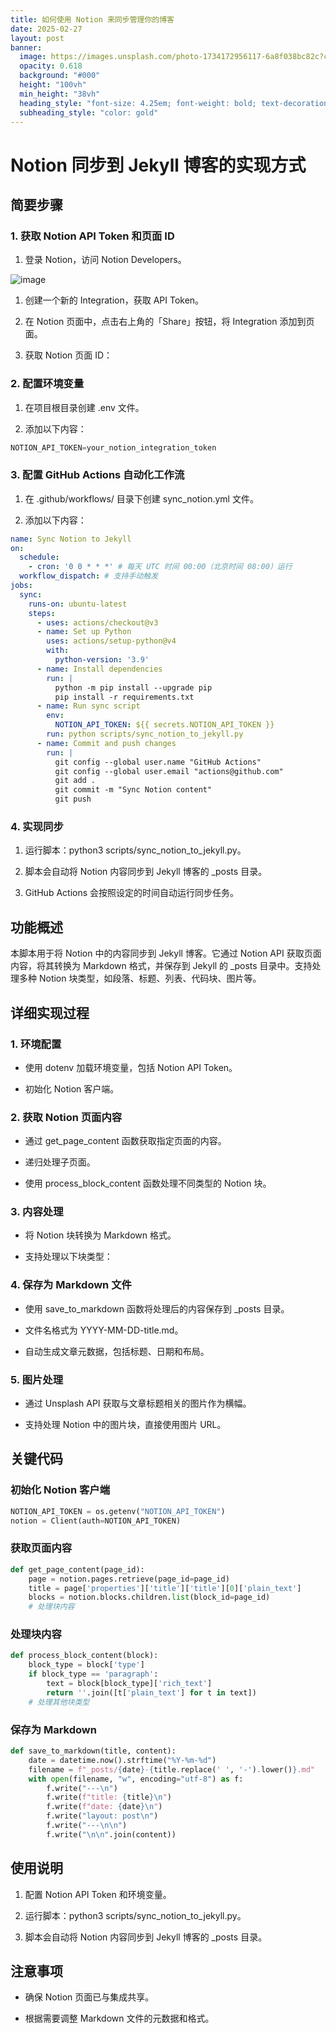```yaml
---
title: 如何使用 Notion 来同步管理你的博客
date: 2025-02-27
layout: post
banner:
  image: https://images.unsplash.com/photo-1734172956117-6a8f038bc82c?crop=entropy&cs=tinysrgb&fit=max&fm=jpg&ixid=M3w2OTIwMzJ8MHwxfHJhbmRvbXx8fHx8fHx8fDE3NDA2NjU5MjB8&ixlib=rb-4.0.3&q=80&w=1080
  opacity: 0.618
  background: "#000"
  height: "100vh"
  min_height: "38vh"
  heading_style: "font-size: 4.25em; font-weight: bold; text-decoration: underline"
  subheading_style: "color: gold"
---
```


# Notion 同步到 Jekyll 博客的实现方式

## 简要步骤

### 1. 获取 Notion API Token 和页面 ID

1. 登录 Notion，访问 Notion Developers。

![image](https://prod-files-secure.s3.us-west-2.amazonaws.com/a7a0cc5a-89b9-4cda-8686-1fba0ca52f40/d19c1afe-dea5-4312-9333-786b0ba83054/image.png?X-Amz-Algorithm=AWS4-HMAC-SHA256&X-Amz-Content-Sha256=UNSIGNED-PAYLOAD&X-Amz-Credential=ASIAZI2LB4662UZCKROO%2F20250227%2Fus-west-2%2Fs3%2Faws4_request&X-Amz-Date=20250227T141840Z&X-Amz-Expires=3600&X-Amz-Security-Token=IQoJb3JpZ2luX2VjED4aCXVzLXdlc3QtMiJIMEYCIQCIeRM53Wh28zTfSJFnkDIJAWIk0OFA57wwzKm1E2bABgIhAMZQdJo4aIsaqUd0j0ga7TRXp8qtB75c%2B0jM01%2FiUvDXKv8DCHYQABoMNjM3NDIzMTgzODA1IgyLo%2FFk%2FDq96pyII1wq3ANbSo5VS%2F4%2B2Ey6cqH0w1IuId7cYkmaTmSk%2BJ4ZKovzdJjgnxIWDcrXHDF7bA%2B05qGIOHHe5CEIxQF7KSNbidFQRJXfWAnIoz3QjQH8crlzB45SThctaU3VTeZdMjqipGeG07eApT8Bmldp8ZP9jfWEjjcuo6XEkD6cXCpcHdlYYECjxS9vTENy7dWnQjD7mJyhSuQb75bJeZ9kW7WLijQOVcj%2BQs4PyAajfssgeRAvd2R6Dl%2FVjDMzXFzndDFeRQFJO4LpMHkXZAbRZhDbAY%2FI8VD1A1x%2FoX7NyNTD7NPrKDl5nu1DHASM5A8J%2B6QFwjmm%2BDaQ349T1V4xhXFwaCkFikJbQPpl9gcsOH1TjzZuONE8JLAfwfeg%2FotVQy2smrE2r1tUDzvIbvAtF9S%2Fp0CYFnAfonVFk4Xslb46gLCuSy3AZ7ZsB7LF0B08wxcRC846WXJXTMiJOD%2BUyhnhseniamShvcxzvAmwYueknJMjfVzdSEpx43y8bQcL37MSs8vFeTo6VMbkSzfDaNk35g6zdvG8LDiM22E5TlU5gGmNlgdR%2FZlR%2BMz9EtM4rVqDEy%2BNv7x6JRJnDEyKnZRPZgVsMucloV%2FivF7KAP54ML4RJC%2BhegJppueGm1yRQzDCzIG%2BBjqkATFHeWsIF%2F8PJgqk9qVTyJq7kcCawHEWkE6RtiPfEr7BUUVGdhegJojuoMn8ccJhuj75kHYwTP7juU%2FQme%2BY2ffRNRcJ8%2BFz3dON2Y2kGq6OmqVmFOJN2hQ2%2BeqOOsEIK0FSuV%2FJPQAuWpi1VE%2FVwcDHMrtzHRuLp29kxU6AsFcZT0hpLo9FdyxK%2F7WfGudibMfYPURHpGKgTRzmrWb%2Bp7ApDZac&X-Amz-Signature=b2c3effcaf99ce8be210547d8826e84b30e3e768676652e392b245ae19886a97&X-Amz-SignedHeaders=host&x-id=GetObject)

1. 创建一个新的 Integration，获取 API Token。

1. 在 Notion 页面中，点击右上角的「Share」按钮，将 Integration 添加到页面。

1. 获取 Notion 页面 ID：


### 2. 配置环境变量

1. 在项目根目录创建 .env 文件。

1. 添加以下内容：

```javascript
NOTION_API_TOKEN=your_notion_integration_token
```

### 3. 配置 GitHub Actions 自动化工作流

1. 在 .github/workflows/ 目录下创建 sync_notion.yml 文件。

1. 添加以下内容：

```yaml
name: Sync Notion to Jekyll
on:
  schedule:
    - cron: '0 0 * * *' # 每天 UTC 时间 00:00（北京时间 08:00）运行
  workflow_dispatch: # 支持手动触发
jobs:
  sync:
    runs-on: ubuntu-latest
    steps:
      - uses: actions/checkout@v3
      - name: Set up Python
        uses: actions/setup-python@v4
        with:
          python-version: '3.9'
      - name: Install dependencies
        run: |
          python -m pip install --upgrade pip
          pip install -r requirements.txt
      - name: Run sync script
        env:
          NOTION_API_TOKEN: ${{ secrets.NOTION_API_TOKEN }}
        run: python scripts/sync_notion_to_jekyll.py
      - name: Commit and push changes
        run: |
          git config --global user.name "GitHub Actions"
          git config --global user.email "actions@github.com"
          git add .
          git commit -m "Sync Notion content"
          git push
```

### 4. 实现同步

1. 运行脚本：python3 scripts/sync_notion_to_jekyll.py。

1. 脚本会自动将 Notion 内容同步到 Jekyll 博客的 _posts 目录。

1. GitHub Actions 会按照设定的时间自动运行同步任务。

## 功能概述

本脚本用于将 Notion 中的内容同步到 Jekyll 博客。它通过 Notion API 获取页面内容，将其转换为 Markdown 格式，并保存到 Jekyll 的 _posts 目录中。支持处理多种 Notion 块类型，如段落、标题、列表、代码块、图片等。

## 详细实现过程

### 1. 环境配置

- 使用 dotenv 加载环境变量，包括 Notion API Token。

- 初始化 Notion 客户端。

### 2. 获取 Notion 页面内容

- 通过 get_page_content 函数获取指定页面的内容。

- 递归处理子页面。

- 使用 process_block_content 函数处理不同类型的 Notion 块。

### 3. 内容处理

- 将 Notion 块转换为 Markdown 格式。

- 支持处理以下块类型：


### 4. 保存为 Markdown 文件

- 使用 save_to_markdown 函数将处理后的内容保存到 _posts 目录。

- 文件名格式为 YYYY-MM-DD-title.md。

- 自动生成文章元数据，包括标题、日期和布局。

### 5. 图片处理

- 通过 Unsplash API 获取与文章标题相关的图片作为横幅。

- 支持处理 Notion 中的图片块，直接使用图片 URL。

## 关键代码

### 初始化 Notion 客户端

```python
NOTION_API_TOKEN = os.getenv("NOTION_API_TOKEN")
notion = Client(auth=NOTION_API_TOKEN)
```

### 获取页面内容

```python
def get_page_content(page_id):
    page = notion.pages.retrieve(page_id=page_id)
    title = page['properties']['title']['title'][0]['plain_text']
    blocks = notion.blocks.children.list(block_id=page_id)
    # 处理块内容
```

### 处理块内容

```python
def process_block_content(block):
    block_type = block['type']
    if block_type == 'paragraph':
        text = block[block_type]['rich_text']
        return ''.join([t['plain_text'] for t in text])
    # 处理其他块类型
```

### 保存为 Markdown

```python
def save_to_markdown(title, content):
    date = datetime.now().strftime("%Y-%m-%d")
    filename = f"_posts/{date}-{title.replace(' ', '-').lower()}.md"
    with open(filename, "w", encoding="utf-8") as f:
        f.write("---\n")
        f.write(f"title: {title}\n")
        f.write(f"date: {date}\n")
        f.write("layout: post\n")
        f.write("---\n\n")
        f.write("\n\n".join(content))
```

## 使用说明

1. 配置 Notion API Token 和环境变量。

1. 运行脚本：python3 scripts/sync_notion_to_jekyll.py。

1. 脚本会自动将 Notion 内容同步到 Jekyll 博客的 _posts 目录。

## 注意事项

- 确保 Notion 页面已与集成共享。

- 根据需要调整 Markdown 文件的元数据和格式。